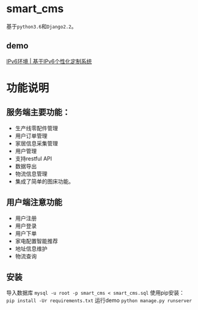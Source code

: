 # smart_cms

基于`python3.6`和`Django2.2`。   
## demo
[IPv6环境 | 基于IPv6个性化定制系统](http://[2001:da8:270:2018:f816:3eff:fef4:9a8e])

# 功能说明
## 服务端主要功能：
- 生产线零配件管理
- 用户订单管理
- 家居信息采集管理
- 用户管理
- 支持restful API
- 数据导出
- 物流信息管理
- 集成了简单的图床功能。

## 用户端注意功能
- 用户注册
- 用户登录
- 用户下单
- 家电配置智能推荐
- 地址信息维护
- 物流查询

## 安装
导入数据库
`mysql -u root -p smart_cms < smart_cms.sql`
使用pip安装：  
`pip install -Ur requirements.txt`
运行demo
`python manage.py runserver`
